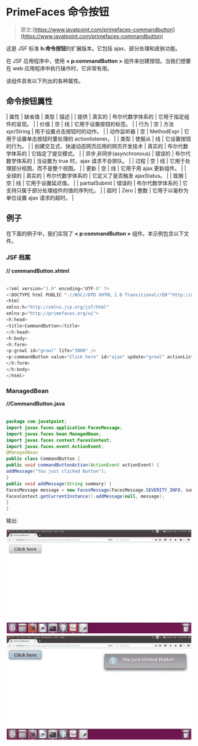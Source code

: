 # PrimeFaces 命令按钮

> 原文:[https://www.javatpoint.com/primefaces-commandbutton](https://www.javatpoint.com/primefaces-commandbutton)

这是 JSF 标准 **h:命令按钮**的扩展版本。它包括 ajax、部分处理和皮肤功能。

在 JSF 应用程序中，使用 **< p:commandButton >** 组件来创建按钮。当我们想要在 web 应用程序中执行操作时，它非常有用。

该组件具有以下列出的各种属性。

## 命令按钮属性

| 属性 | 缺省值 | 类型 | 描述 |
| 提供 | 真实的 | 布尔代数学体系的 | 它用于指定组件的呈现。 |
| 价值 | 空 | 线 | 它用于设置按钮的标签。 |
| 行为 | 空 | 方法 xpr/String | 用于设置点击按钮时的动作。 |
| 动作监听器 | 空 | MethodExpr | 它用于设置单击按钮时要处理的 actionlistener。 |
| 类型 | 使服从 | 线 | 它设置按钮的行为。 |
| 创建交互式、快速动态网页应用的网页开发技术 | 真实的 | 布尔代数学体系的 | 它指定了提交模式。 |
| 异步ˌ非同步(asynchronous) | 错误的 | 布尔代数学体系的 | 当设置为 true 时，ajax 请求不会排队。 |
| 过程 | 空 | 线 | 它用于处理部分视图，而不是整个视图。 |
| 更新 | 空 | 线 | 它用于用 ajax 更新组件。 |
| 全球的 | 真实的 | 布尔代数学体系的 | 它定义了是否触发 ajaxStatus。 |
| 耽搁 | 空 | 线 | 它用于设置延迟值。 |
| partialSubmit | 错误的 | 布尔代数学体系的 | 它支持只属于部分处理组件的值的序列化。 |
| 超时 | Zero | 整数 | 它用于以毫秒为单位设置 ajax 请求的超时。 |

## 例子

在下面的例子中，我们实现了 **< p:commandButton >** 组件。本示例包含以下文件。

### JSF 档案

**// commandButton.xhtml**

```java

<?xml version='1.0' encoding='UTF-8' ?>
<!DOCTYPE html PUBLIC "-//W3C//DTD XHTML 1.0 Transitional//EN""http://www.w3.org/TR/xhtml1/DTD/xhtml1-transitional.dtd">
<html 
xmlns:h="http://xmlns.jcp.org/jsf/html"
xmlns:p="http://primefaces.org/ui">
<h:head>
<title>CommandButton</title>
</h:head>
<h:body>
<h:form>
<p:growl id="growl" life="3000" />
<p:commandButton value="Click here" id="ajax" update="growl" actionListener="#{commandButton.commandButtonAction}" styleClass="ui-priority-primary" />
</h:form>
</h:body>
</html>

```

### ManagedBean

**//CommandButton.java**

```java

package com.javatpoint;
import javax.faces.application.FacesMessage;
import javax.faces.bean.ManagedBean;
import javax.faces.context.FacesContext;
import javax.faces.event.ActionEvent;
@ManagedBean
public class CommandButton {
public void commandButtonAction(ActionEvent actionEvent) {
addMessage("You just clicked Button");
}
public void addMessage(String summary) {
FacesMessage message = new FacesMessage(FacesMessage.SEVERITY_INFO, summary,  null);
FacesContext.getCurrentInstance().addMessage(null, message);
}
}

```

输出:

![PrimeFaces CommandButton 1](img/1d67f50f9185f8dbace986b5aa633953.png)
![PrimeFaces CommandButton 2](img/b51ea70f7f3871a66a343e2a1d1f1d0f.png)